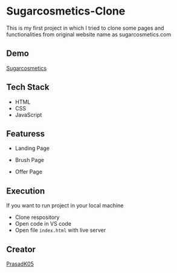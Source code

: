 # Sugarcosmetics-Clone
This is my first project in which I tried to clone some pages and functionalities from original website name as sugarcosmetics.com


## Demo

[Sugarcosmetics](https://endearing-banoffee-0293db.netlify.app)


## Tech Stack

- HTML
- CSS
- JavaScript




## Featuress

- Landing Page

- Brush Page

- Offer Page


## Execution

If you want to run project in your local machine

- Clone respository
- Open code in VS code
- Open file `index.html` with live server

## Creator

[PrasadK05](https://github.com/PrasadK05/)
